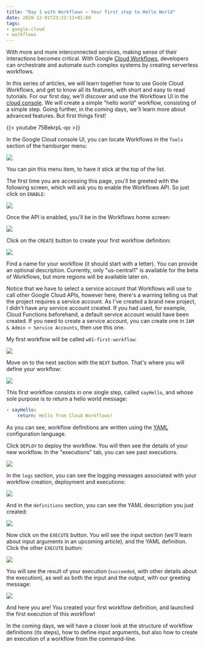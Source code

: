 ```yaml
---
title: "Day 1 with Workflows — Your first step to Hello World"
date: 2020-12-01T23:22:11+01:00
tags:
- google-cloud
- workflows
---
```


With more and more interconnected services, making sense of their interactions becomes critical. 
With Google [Cloud Workflows](https://cloud.google.com/workflows), 
developers can orchestrate and automate such complex systems by creating serverless workflows.

In this series of articles, we will learn together how to use Goole Cloud Workflows, 
and get to know all its features, with short and easy to read tutorials. 
For our first day, we'll discover and use the Workflows UI in the 
[cloud console](https://console.cloud.google.com/). 
We will create a simple "hello world" workflow, consisting of a simple step. 
Going further, in the coming days, we'll learn more about advanced features. 
But first things first!

{{< youtube 75BekrpL-qo >}}

In the Google Cloud console UI, you can locate Workflows in the `Tools` section of the hamburger menu:

![](/img/workflows-days/wf01-01-menu.png)

You can pin this menu item, to have it stick at the top of the list.

The first time you are accessing this page, you'll be greeted with the following screen, 
which will ask you to enable the Workflows API. So just click on `ENABLE`:

![](/img/workflows-days/wf01-02-enable-api.png)

Once the API is enabled, you'll be in the Workflows home screen:

![](/img/workflows-days/wf01-03-workflows-home.png)

Click on the `CREATE` button to create your first workflow definition:

![](/img/workflows-days/wf01-04-empty-state.png)

Find a name for your workflow (it should start with a letter). 
You can provide an optional description. Currently, only "us-central1" 
is available for the beta of Workflows, but more regions will be available later on.

Notice that we have to select a service account that Workflows will use to call other Google Cloud APIs, however here, there's a warning telling us that the project requires a service account. 
As I've created a brand new project, I didn't have any service account created. 
If you had used, for example, Cloud Functions beforehand, a default service account would have been created. If you need to create a service account, 
you can create one in `IAM & Admin > Service Accounts`, then use this one.

My first workflow will be called `w01-first-workflow`:

![](/img/workflows-days/wf01-05-form-filled.png)

Move on to the next section with the `NEXT` button. 
That's where you will define your workflow:

![](/img/workflows-days/wf01-06-definition.png)

This first workflow consists in one single step, called `sayHello`, 
and whose sole purpose is to return a hello world message:

```yaml
- sayHello:
    return: Hello from Cloud Workflows!
```

As you can see, workflow definitions are written using the 
[YAML](https://yaml.org/) configuration language.

Click `DEPLOY` to deploy the workflow. You will then see the details of your new workflow. 
In the "executions" tab, you can see past executions.

![](/img/workflows-days/wf01-07-created.png)

In the `logs` section, you can see the logging messages associated with your workflow creation, deployment and executions:

![](/img/workflows-days/wf01-08-logs.png)

And in the `definitions` section, you can see the YAML description you just created:

![](/img/workflows-days/wf01-09-definition.png)

Now click on the `EXECUTE` button. You will see the input section 
(we'll learn about input arguments in an upcoming article), and the YAML definition. 
Click the other `EXECUTE` button:

![](/img/workflows-days/wf01-10-exec-screen.png)

You will see the result of your execution (`succeeded`, with other details about the execution), 
as well as both the input and the output, with our greeting message:

![](/img/workflows-days/wf01-11-executed.png)

And here you are! You created your first workflow definition, and launched the first execution of this workflow!

In the coming days, we will have a closer look at the structure of workflow definitions (its steps), 
how to define input arguments, but also how to create an execution of a workflow from the command-line.

